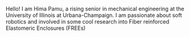 Hello! I am Hima Pamu, a rising senior in mechanical engineering at the University of Illinois at Urbana-Champaign. I am passionate about soft robotics and involved in some cool research into Fiber reinforced Elastomeric Enclosures (FREEs)
